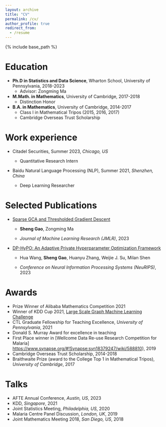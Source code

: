 ```yaml
---
layout: archive
title: "CV"
permalink: /cv/
author_profile: true
redirect_from:
  - /resume
---
```



{% include base_path %}

Education
======
* **Ph.D in Statistics and Data Science**, Wharton School, University of Pennsylvania, 2018-2023
  * Advisor: Zongming Ma
* **M.Math. in Mathematics**, University of Cambridge, 2017-2018
  * Distinction Honor
* **B.A. in Mathematics**, University of Cambridge, 2014-2017
  * Class I in Mathematical Tripos (2015, 2016, 2017)
  * Cambridge Overseas Trust Scholarship

Work experience
======
* Citadel Securities, Summer 2023, *Chicago, US*
  * Quantitative Research Intern

* Baidu Natural Language Processing (NLP), Summer 2021, *Shenzhen, China*
  * Deep Learning Researcher
  

Selected Publications
======
* [Sparse GCA and Thresholded Gradient Descent](https://www.jmlr.org/papers/v24/21-0745.html)

  * **Sheng Gao**, Zongming Ma

  * *Journal of Machine Learning Research (JMLR)*, 2023

* [DP-HyPO: An Adaptive Private Hyperparameter Optimization Framework](https://arxiv.org/abs/2306.05734)

  * Hua Wang, **Sheng Gao**, Huanyu Zhang, Weijie J. Su, Milan Shen

  * *Conference on Neural Information Processing Systems (NeuRIPS)*, 2023

  
Awards
======
* Prize Winner of Alibaba Mathematics Competition 2021
* Winner of KDD Cup 2021, [Large Scale Graph Machine Learning Challenge](https://ogb.stanford.edu/kddcup2021/results/)
* CTL Graduate Fellowship for Teaching Excellence, *University of Pennsylvania*, 2021
* Donald S. Murray Award for excellence in teaching
* First Place winner in  [Wellcome Data Re-use Research Competition for Malaria] https://www.synapse.org/#!Synapse:syn18379247/wiki/588810), 2019 
* Cambridge Overseas Trust Scholarship, 2014-2018
* Braithwaite Prize (award to the College Top 1 in Mathematical Tripos), *University of Cambridge*, 2017

Talks
======
* AFTE Annual Conference, *Austin, US*, 2023
* KDD, *Singapore*, 2021
* Joint Statistics Meeting, *Philadelphia, US*, 2020
* Malaria Centre Panel Discussion, *London, UK*, 2019 
* Joint Mathematics Meeting 2018, *San Diego, US*, 2018

<!-- Talks
======
  <ul>{% for post in site.talks %}
    {% include archive-single-talk-cv.html %}
  {% endfor %}</ul> -->
  

